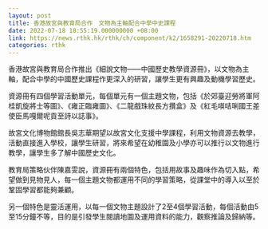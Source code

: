 ```yaml
---
layout: post
title: 香港故宮與教育局合作　文物為主軸配合中學中史課程
date: 2022-07-18 18:55:19.000000000 +08:00
link: https://news.rthk.hk/rthk/ch/component/k2/1658291-20220718.htm
categories: rthk
---
```


香港故宮與教育局合作推出《細說文物——中國歷史教學資源冊》，以文物為主軸，配合中學的中國歷史課程作更深入的研習，讓學生更有興趣及動機學習歷史。

資源冊有四個學習活動單元，每個單元有一個主題文物，包括《於郊臺迎勞將軍阿桂凱旋將士等圖》、《雍正臨雍圖》、《二龍戲珠紋長方攢盒》及《紅毛𠸄咭唎國王差使臣馬嘎爾呢貢至詩以誌事》。

故宮文化博物館館長吳志華期望以故宮文化支援中學課程，利用文物資源去教學，活動直接進入學校，讓學生研習，將來希望在幼稚園及小學亦可以推行以文物進行教學，讓學生多了解中國歷史文化。

教育局策略伙伴陳嘉雯說，資源冊有兩個特色，包括用故事及趣味作為切入點，希望做到見物見人，每一個主題文物都運用不同的學習策略，從課堂中的導入以至於鞏固學習都能夠兼顧。

另一個特色是靈活運用，以每一個文物主題設計了2至4個學習活動，每個活動由5至15分鐘不等，目的是引發學生閱讀地圖及運用資料的能力，觀察推論及歸納等。
